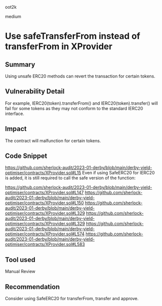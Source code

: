 oot2k

medium

# Use safeTransferFrom instead of transferFrom in XProvider

## Summary
Using unsafe ERC20 methods can revert the transaction for certain tokens.
## Vulnerability Detail
For example, IERC20(token).transferFrom() and IERC20(token).transfer() will fail for some tokens as they may not conform to the standard IERC20 interface.
## Impact
The contract will malfunction for certain tokens.
## Code Snippet
https://github.com/sherlock-audit/2023-01-derby/blob/main/derby-yield-optimiser/contracts/XProvider.sol#L15
Even if using SafeERC20 for IERC20 is added, it is still required to call the safe version of the function:

https://github.com/sherlock-audit/2023-01-derby/blob/main/derby-yield-optimiser/contracts/XProvider.sol#L147
https://github.com/sherlock-audit/2023-01-derby/blob/main/derby-yield-optimiser/contracts/XProvider.sol#L150
https://github.com/sherlock-audit/2023-01-derby/blob/main/derby-yield-optimiser/contracts/XProvider.sol#L329
https://github.com/sherlock-audit/2023-01-derby/blob/main/derby-yield-optimiser/contracts/XProvider.sol#L329
https://github.com/sherlock-audit/2023-01-derby/blob/main/derby-yield-optimiser/contracts/XProvider.sol#L574
https://github.com/sherlock-audit/2023-01-derby/blob/main/derby-yield-optimiser/contracts/XProvider.sol#L583

## Tool used

Manual Review

## Recommendation
Consider using SafeERC20 for transferFrom, transfer and approve.